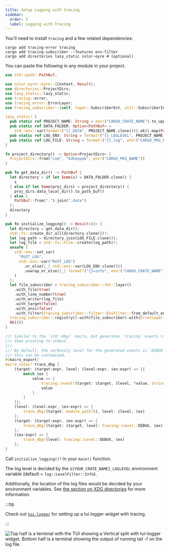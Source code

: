 ```yaml
---
title: Setup Logging with tracing
sidebar:
  order: 3
  label: Logging with Tracing
---
```


You'll need to install `tracing` and a few related dependencies:

```shell
cargo add tracing-error tracing
cargo add tracing-subscriber --features env-filter
cargo add directories lazy_static color-eyre # (optional)
```

You can paste the following in any module in your project.

```rust
use std::path::PathBuf;

use color_eyre::eyre::{Context, Result};
use directories::ProjectDirs;
use lazy_static::lazy_static;
use tracing::error;
use tracing_error::ErrorLayer;
use tracing_subscriber::{self, layer::SubscriberExt, util::SubscriberInitExt, Layer};

lazy_static! {
  pub static ref PROJECT_NAME: String = env!("CARGO_CRATE_NAME").to_uppercase().to_string();
  pub static ref DATA_FOLDER: Option<PathBuf> =
    std::env::var(format!("{}_DATA", PROJECT_NAME.clone())).ok().map(PathBuf::from);
  pub static ref LOG_ENV: String = format!("{}_LOGLEVEL", PROJECT_NAME.clone());
  pub static ref LOG_FILE: String = format!("{}.log", env!("CARGO_PKG_NAME"));
}

fn project_directory() -> Option<ProjectDirs> {
  ProjectDirs::from("com", "kdheepak", env!("CARGO_PKG_NAME"))
}

pub fn get_data_dir() -> PathBuf {
  let directory = if let Some(s) = DATA_FOLDER.clone() {
    s
  } else if let Some(proj_dirs) = project_directory() {
    proj_dirs.data_local_dir().to_path_buf()
  } else {
    PathBuf::from(".").join(".data")
  };
  directory
}

pub fn initialize_logging() -> Result<()> {
  let directory = get_data_dir();
  std::fs::create_dir_all(directory.clone())?;
  let log_path = directory.join(LOG_FILE.clone());
  let log_file = std::fs::File::create(log_path)?;
  unsafe {
    std::env::set_var(
      "RUST_LOG",
      std::env::var("RUST_LOG")
        .or_else(|_| std::env::var(LOG_ENV.clone()))
        .unwrap_or_else(|_| format!("{}=info", env!("CARGO_CRATE_NAME"))),
    )
  };
  let file_subscriber = tracing_subscriber::fmt::layer()
    .with_file(true)
    .with_line_number(true)
    .with_writer(log_file)
    .with_target(false)
    .with_ansi(false)
    .with_filter(tracing_subscriber::filter::EnvFilter::from_default_env());
  tracing_subscriber::registry().with(file_subscriber).with(ErrorLayer::default()).init();
  Ok(())
}

/// Similar to the `std::dbg!` macro, but generates `tracing` events rather
/// than printing to stdout.
///
/// By default, the verbosity level for the generated events is `DEBUG`, but
/// this can be customized.
#[macro_export]
macro_rules! trace_dbg {
    (target: $target:expr, level: $level:expr, $ex:expr) => {{
        match $ex {
            value => {
                tracing::event!(target: $target, $level, ?value, stringify!($ex));
                value
            }
        }
    }};
    (level: $level:expr, $ex:expr) => {
        trace_dbg!(target: module_path!(), level: $level, $ex)
    };
    (target: $target:expr, $ex:expr) => {
        trace_dbg!(target: $target, level: tracing::Level::DEBUG, $ex)
    };
    ($ex:expr) => {
        trace_dbg!(level: tracing::Level::DEBUG, $ex)
    };
}

```

Call `initialize_logging()?` in your `main()` function.

The log level is decided by the `${YOUR_CRATE_NAME}_LOGLEVEL` environment variable (default =
`log::LevelFilter::Info`).

Additionally, the location of the log files would be decided by your environment variables. See
[the section on XDG directories](../config-directories/) for more information.

:::tip

Check out [`tui-logger`](https://github.com/gin66/tui-logger) for setting up a tui logger widget
with tracing.

:::

![Top half is a terminal with the TUI showing a Vertical split with tui-logger widget. Bottom half is a terminal showing the output of running `tail -f` on the log file.](https://user-images.githubusercontent.com/1813121/254093932-46d8c6fd-c572-4675-bcaf-45a36eed51ff.png)
